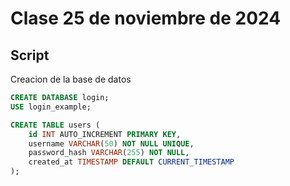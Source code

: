 
# Clase 25 de noviembre de 2024
## Script
Creacion de la base de datos

```sql
CREATE DATABASE login;
USE login_example;

CREATE TABLE users (
    id INT AUTO_INCREMENT PRIMARY KEY,
    username VARCHAR(50) NOT NULL UNIQUE,
    password_hash VARCHAR(255) NOT NULL,
    created_at TIMESTAMP DEFAULT CURRENT_TIMESTAMP
);
```
